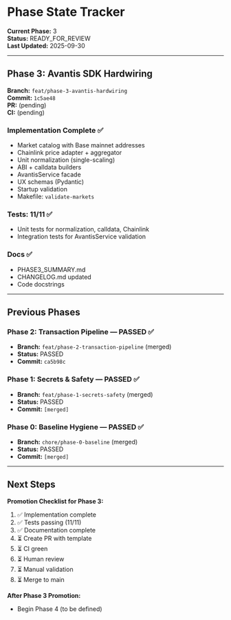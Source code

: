 # Phase State Tracker

**Current Phase:** 3  
**Status:** READY_FOR_REVIEW  
**Last Updated:** 2025-09-30

---

## Phase 3: Avantis SDK Hardwiring

**Branch:** `feat/phase-3-avantis-hardwiring`  
**Commit:** `1c5ae48`  
**PR:** (pending)  
**CI:** (pending)

### Implementation Complete ✅
- Market catalog with Base mainnet addresses
- Chainlink price adapter + aggregator
- Unit normalization (single-scaling)
- ABI + calldata builders  
- AvantisService facade
- UX schemas (Pydantic)
- Startup validation
- Makefile: `validate-markets`

### Tests: 11/11 ✅
- Unit tests for normalization, calldata, Chainlink
- Integration tests for AvantisService validation

### Docs ✅
- PHASE3_SUMMARY.md
- CHANGELOG.md updated
- Code docstrings

---

## Previous Phases

### Phase 2: Transaction Pipeline — PASSED ✅
- **Branch:** `feat/phase-2-transaction-pipeline` (merged)
- **Status:** PASSED
- **Commit:** `ca5b98c`

### Phase 1: Secrets & Safety — PASSED ✅
- **Branch:** `feat/phase-1-secrets-safety` (merged)
- **Status:** PASSED  
- **Commit:** `[merged]`

### Phase 0: Baseline Hygiene — PASSED ✅
- **Branch:** `chore/phase-0-baseline` (merged)
- **Status:** PASSED
- **Commit:** `[merged]`

---

## Next Steps

**Promotion Checklist for Phase 3:**
1. ✅ Implementation complete
2. ✅ Tests passing (11/11)
3. ✅ Documentation complete
4. ⏳ Create PR with template
5. ⏳ CI green
6. ⏳ Human review
7. ⏳ Manual validation
8. ⏳ Merge to main

**After Phase 3 Promotion:**
- Begin Phase 4 (to be defined)